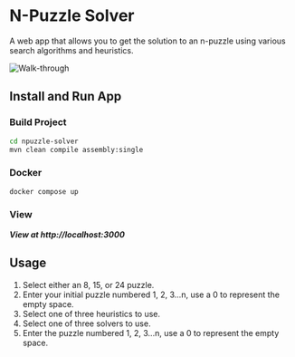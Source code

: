 # N-Puzzle Solver
A web app that allows you to get the solution to an n-puzzle using various search algorithms and heuristics.

![Walk-through](https://github.com/cgr28/n-puzzle-java/blob/main/imgs/walkthrough.gif?raw=true)
<br />

## Install and Run App
### Build Project
```bash
cd npuzzle-solver
mvn clean compile assembly:single
```
### Docker
```bash
docker compose up
```
### View
***View at http://localhost:3000***

## Usage
1. Select either an 8, 15, or 24 puzzle.
2. Enter your initial puzzle numbered 1, 2, 3...n, use a 0 to represent the empty space.
3. Select one of three heuristics to use.
4. Select one of three solvers to use.
5. Enter the puzzle numbered 1, 2, 3...n, use a 0 to represent the empty space.
